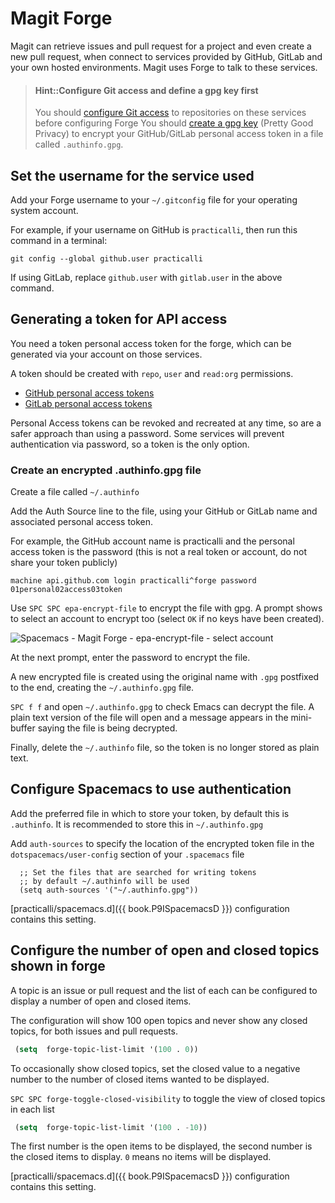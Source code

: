 # Magit Forge

Magit can retrieve issues and pull request for a project and even create a new pull request, when connect to services provided by GitHub, GitLab and your own hosted environments.  Magit uses Forge to talk to these services.

> #### Hint::Configure Git access and define a gpg key first
> You should [configure Git access](git-configuration.md) to repositories on these services before configuring Forge
> You should [create a gpg key](encryption/create-gpg-key.md) (Pretty Good Privacy) to encrypt your GitHub/GitLab personal access token in a file called `.authinfo.gpg`.

## Set the username for the service used

Add your Forge username to your `~/.gitconfig` file for your operating system account.

For example, if your username on GitHub is `practicalli`, then run this command in a terminal:

```shell
git config --global github.user practicalli
```

If using GitLab, replace `github.user` with `gitlab.user` in the above command.


## Generating a token for API access

You need a token personal access token for the forge, which can be generated via your account on those services.

A token should be created with `repo`, `user` and `read:org` permissions.

* [GitHub personal access tokens](https://github.com/settings/tokens)
* [GitLab personal access tokens](https://gitlab.com/profile/personal_access_tokens)

Personal Access tokens can be revoked and recreated at any time, so are a safer approach than using a password.  Some services will prevent authentication via password, so a token is the only option.


### Create an encrypted .authinfo.gpg file

Create a file called `~/.authinfo`

Add the Auth Source line to the file, using your GitHub or GitLab name and associated personal access token.

For example, the GitHub account name is practicalli and the personal access token is the password (this is not a real token or account, do not share your token publicly)
```
machine api.github.com login practicalli^forge password 01personal02access03token
```

Use `SPC SPC epa-encrypt-file` to encrypt the file with gpg.  A prompt shows to select an account to encrypt too (select `OK` if no keys have been created).

![Spacemacs - Magit Forge - epa-encrypt-file - select account](/images/spacemacs-magit-forge-pgp-encrypt-authinfo-pgp.png)

At the next prompt, enter the password to encrypt the file.

A new encrypted file is created using the original name with `.gpg` postfixed to the end, creating the  `~/.authinfo.gpg` file.

`SPC f f` and open `~/.authinfo.gpg` to check Emacs can decrypt the file.  A plain text version of the file will open and a message appears in the mini-buffer saying the file is being decrypted.

Finally, delete the `~/.authinfo` file, so the token is no longer stored as plain text.


## Configure Spacemacs to use authentication
Add the preferred file in which to store your token, by default this is `.authinfo`.  It is recommended to store this in `~/.authinfo.gpg`

Add `auth-sources` to specify the location of the encrypted token file in the `dotspacemacs/user-config` section of your `.spacemacs` file
```elisp
  ;; Set the files that are searched for writing tokens
  ;; by default ~/.authinfo will be used
  (setq auth-sources '("~/.authinfo.gpg"))
```

[practicalli/spacemacs.d]({{ book.P9ISpacemacsD }}) configuration contains this setting.


## Configure the number of open and closed topics shown in forge
A topic is an issue or pull request and the list of each can be configured to display a number of open and closed items.

The configuration will show 100 open topics and never show any closed topics, for both issues and pull requests.

```lisp
 (setq  forge-topic-list-limit '(100 . 0))
```

To occasionally show closed topics, set the closed value to a negative number to the number of closed items wanted to be displayed.

`SPC SPC forge-toggle-closed-visibility` to toggle the view of closed topics in each list
```lisp
 (setq  forge-topic-list-limit '(100 . -10))
```

The first number is the open items to be displayed, the second number is the closed items to display.  `0` means no items will be displayed.

[practicalli/spacemacs.d]({{ book.P9ISpacemacsD }}) configuration contains this setting.
